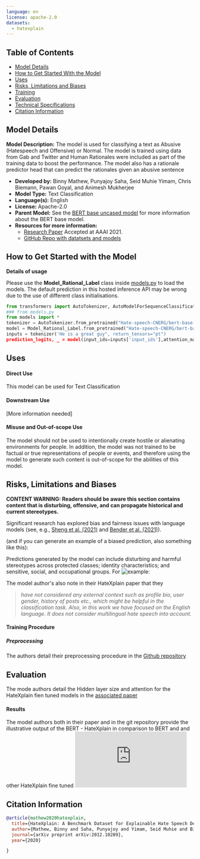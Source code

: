 ```yaml
---
language: en
license: apache-2.0
datasets:
  - hatexplain
---
```



## Table of Contents
- [Model Details](#model-details)
- [How to Get Started With the Model](#how-to-get-started-with-the-model)
- [Uses](#uses)
- [Risks, Limitations and Biases](#risks-limitations-and-biases)
- [Training](#training)
- [Evaluation](#evaluation)
- [Technical Specifications](#technical-specifications)
- [Citation Information](#citation-information)

## Model Details
**Model Description:** 
The model is used for classifying a text as Abusive (Hatespeech and Offensive) or Normal. The model is trained using data from Gab and Twitter and Human Rationales were included as part of the training data to boost the performance. The model also has a rationale predictor head that can predict the rationales given an abusive sentence


- **Developed by:** Binny Mathew, Punyajoy Saha, Seid Muhie Yimam, Chris Biemann, Pawan Goyal, and Animesh Mukherjee 
- **Model Type:** Text Classification
- **Language(s):**  English
- **License:**  Apache-2.0
- **Parent Model:** See the [BERT base uncased model](https://huggingface.co/bert-base-uncased) for more information about the BERT base model.
- **Resources for more information:**
  - [Research Paper](https://arxiv.org/abs/2012.10289) Accepted at AAAI 2021.
  - [GitHub Repo with datatsets and models](https://github.com/punyajoy/HateXplain)


                                                                                               
## How to Get Started with the Model

**Details of usage**

Please use the **Model_Rational_Label** class inside [models.py](models.py) to load the models. The default prediction in this hosted inference API may be wrong due to the use of different class initialisations.

```python
from transformers import AutoTokenizer, AutoModelForSequenceClassification
### from models.py
from models import *
tokenizer = AutoTokenizer.from_pretrained("Hate-speech-CNERG/bert-base-uncased-hatexplain-rationale-two")
model = Model_Rational_Label.from_pretrained("Hate-speech-CNERG/bert-base-uncased-hatexplain-rationale-two")
inputs = tokenizer('He is a great guy", return_tensors="pt")
prediction_logits, _ = model(input_ids=inputs['input_ids'],attention_mask=inputs['attention_mask'])
```

## Uses

#### Direct Use

This model can be used for Text Classification


#### Downstream Use

[More information needed]

#### Misuse and Out-of-scope Use

The model should not be used to intentionally create hostile or alienating environments for people. In addition, the model was not trained to be factual or true representations of people or events, and therefore using the model to generate such content is out-of-scope for the abilities of this model.

## Risks, Limitations and Biases

**CONTENT WARNING: Readers should be aware this section contains content that is disturbing, offensive, and can propagate historical and current stereotypes.**

Significant research has explored bias and fairness issues with language models (see, e.g., [Sheng et al. (2021)](https://aclanthology.org/2021.acl-long.330.pdf) and [Bender et al. (2021)](https://dl.acm.org/doi/pdf/10.1145/3442188.3445922)).

(and if you can generate an example of a biased prediction, also something like this): 

Predictions generated by the model can include disturbing and harmful stereotypes across protected classes; identity characteristics; and sensitive, social, and occupational groups. For ![example:](https://github.com/hate-alert/HateXplain/blob/master/Figures/dataset_example.png) 

The model author's also note in their HateXplain paper that they 
>  *have not considered any external context such as profile bio, user gender, history of posts etc., which might be helpful in the classification task. Also, in this work we have focused on the English language. It does not consider multilingual hate speech into account.*


#### Training Procedure

##### Preprocessing

The authors detail their preprocessing procedure in the [Github repository](https://github.com/hate-alert/HateXplain/tree/master/Preprocess)


## Evaluation
The mode authors detail the Hidden layer size and attention for the HateXplain fien tuned models in the [associated paper](https://arxiv.org/pdf/2012.10289.pdf)

#### Results 

The model authors both in their paper and in the git repository provide the illustrative output of the BERT - HateXplain in comparison to BERT and and other HateXplain fine tuned ![models]( https://github.com/hate-alert/HateXplain/blob/master/Figures/bias-subgroup.pdf)

## Citation Information

```bibtex
@article{mathew2020hatexplain,
  title={HateXplain: A Benchmark Dataset for Explainable Hate Speech Detection},
  author={Mathew, Binny and Saha, Punyajoy and Yimam, Seid Muhie and Biemann, Chris and Goyal, Pawan and Mukherjee, Animesh},
  journal={arXiv preprint arXiv:2012.10289},
  year={2020}

}
```




